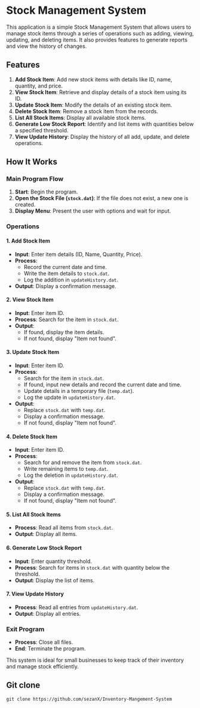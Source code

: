 
<!--### Documentation (<a href="Algorithm Steps.pdf">Click Here</a>)-->

# Stock Management System

This application is a simple Stock Management System that allows users to manage stock items through a series of operations such as adding, viewing, updating, and deleting items. It also provides features to generate reports and view the history of changes.

## Features

1. **Add Stock Item**: Add new stock items with details like ID, name, quantity, and price.
2. **View Stock Item**: Retrieve and display details of a stock item using its ID.
3. **Update Stock Item**: Modify the details of an existing stock item.
4. **Delete Stock Item**: Remove a stock item from the records.
5. **List All Stock Items**: Display all available stock items.
6. **Generate Low Stock Report**: Identify and list items with quantities below a specified threshold.
7. **View Update History**: Display the history of all add, update, and delete operations.

## How It Works

### Main Program Flow

1. **Start**: Begin the program.
2. **Open the Stock File (`stock.dat`)**: If the file does not exist, a new one is created.
3. **Display Menu**: Present the user with options and wait for input.

### Operations

#### 1. Add Stock Item
- **Input**: Enter item details (ID, Name, Quantity, Price).
- **Process**: 
  - Record the current date and time.
  - Write the item details to `stock.dat`.
  - Log the addition in `updateHistory.dat`.
- **Output**: Display a confirmation message.

#### 2. View Stock Item
- **Input**: Enter item ID.
- **Process**: Search for the item in `stock.dat`.
- **Output**: 
  - If found, display the item details.
  - If not found, display "Item not found".

#### 3. Update Stock Item
- **Input**: Enter item ID.
- **Process**: 
  - Search for the item in `stock.dat`.
  - If found, input new details and record the current date and time.
  - Update details in a temporary file (`temp.dat`).
  - Log the update in `updateHistory.dat`.
- **Output**: 
  - Replace `stock.dat` with `temp.dat`.
  - Display a confirmation message.
  - If not found, display "Item not found".

#### 4. Delete Stock Item
- **Input**: Enter item ID.
- **Process**: 
  - Search for and remove the item from `stock.dat`.
  - Write remaining items to `temp.dat`.
  - Log the deletion in `updateHistory.dat`.
- **Output**: 
  - Replace `stock.dat` with `temp.dat`.
  - Display a confirmation message.
  - If not found, display "Item not found".

#### 5. List All Stock Items
- **Process**: Read all items from `stock.dat`.
- **Output**: Display all items.

#### 6. Generate Low Stock Report
- **Input**: Enter quantity threshold.
- **Process**: Search for items in `stock.dat` with quantity below the threshold.
- **Output**: Display the list of items.

#### 7. View Update History
- **Process**: Read all entries from `updateHistory.dat`.
- **Output**: Display all entries.

### Exit Program
- **Process**: Close all files.
- **End**: Terminate the program.

This system is ideal for small businesses to keep track of their inventory and manage stock efficiently.
<!--
### Full Documentation - https://sezanx.github.io/Stock-Mangement-System/
-->
## Git clone
`git clone https://github.com/sezanX/Inventory-Mangement-System`

<!--# How To work-
<strong>Add items:</strong> Allow users to input item details (name, quantity, price). <br>
<strong>View items:</strong> Display a list of all items and their details.<br>
<strong>Update items:</strong> Modify item details (quantity, price).<br>
<strong>Delete items:</strong> Remove items from the inventory.

## Features
1. Add Stock Item
2. View Stock Item
3. Update Stock Item
4. Delete Stock Item
5. List All Stock Items
6. Generate Low Stock Report
7. View Update History
8. Exit
-->

